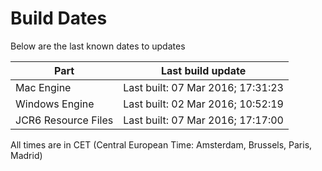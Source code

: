 # Build Dates

Below are the last known dates to updates

Part | Last build update
-----|-----
Mac Engine | Last built: 07 Mar 2016; 17:31:23
Windows Engine | Last built: 02 Mar 2016; 10:52:19
JCR6 Resource Files | Last built: 07 Mar 2016; 17:17:00
All times are in CET (Central European Time: Amsterdam, Brussels, Paris, Madrid)



